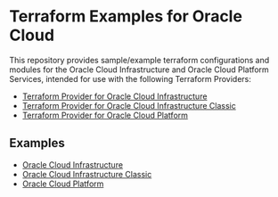 Terraform Examples for Oracle Cloud
===================================

This repository provides sample/example terraform configurations and modules for the Oracle Cloud Infrastructure and Oracle Cloud Platform Services, intended for use with the following Terraform Providers:

- [Terraform Provider for Oracle Cloud Infrastructure](https://github.com/oracle/terraform-provider-oci)
- [Terraform Provider for Oracle Cloud Infrastructure Classic](https://github.com/terraform-providers/terraform-provider-opc)
- [Terraform Provider for Oracle Cloud Platform](https://github.com/terraform-providers/terraform-provider-oraclepaas)

Examples
--------

- [Oracle Cloud Infrastructure](examples/oci)
- [Oracle Cloud Infrastructure Classic](examples/opc)
- [Oracle Cloud Platform](examples/oraclepaas)
